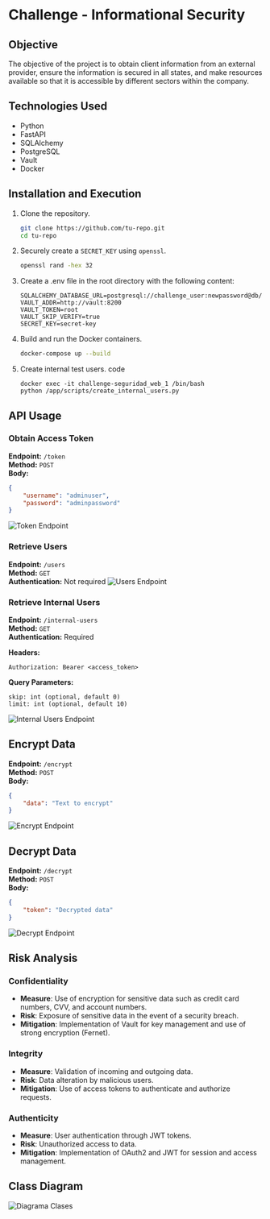# Challenge - Informational Security

## Objective

The objective of the project is to obtain client information from an external provider, ensure the information is secured in all states, and make resources available so that it is accessible by different sectors within the company.

## Technologies Used

- Python
- FastAPI
- SQLAlchemy
- PostgreSQL
- Vault
- Docker

## Installation and Execution

1. Clone the repository.

   ```bash
   git clone https://github.com/tu-repo.git
   cd tu-repo
   ```

2. Securely create a `SECRET_KEY` using `openssl`.

   ```bash
   openssl rand -hex 32
   ```

3. Create a .env file in the root directory with the following content:

   ```
   SQLALCHEMY_DATABASE_URL=postgresql://challenge_user:newpassword@db/challenge_db
   VAULT_ADDR=http://vault:8200
   VAULT_TOKEN=root
   VAULT_SKIP_VERIFY=true
   SECRET_KEY=secret-key
   ```

4. Build and run the Docker containers.

   ```bash
   docker-compose up --build
   ```

5. Create internal test users. code
   ```
   docker exec -it challenge-seguridad_web_1 /bin/bash
   python /app/scripts/create_internal_users.py
   ```

## API Usage

### Obtain Access Token

**Endpoint:** `/token`  
**Method:** `POST`  
**Body:**

```json
{
	"username": "adminuser",
	"password": "adminpassword"
}
```

![Token Endpoint](images/Token-endpoint.JPG)

### Retrieve Users

**Endpoint:** `/users`  
**Method:** `GET`  
**Authentication:** Not required
![Users Endpoint](images/Users-Endpoint.JPG)

### Retrieve Internal Users

**Endpoint:** `/internal-users`  
**Method:** `GET`  
**Authentication:** Required

**Headers:**

```
Authorization: Bearer <access_token>
```

**Query Parameters:**

```
skip: int (optional, default 0)
limit: int (optional, default 10)
```

![Internal Users Endpoint](images/Internal-Users-Endpoint.JPG)

## Encrypt Data

**Endpoint:** `/encrypt`  
**Method:** `POST`  
**Body:**

```json
{
	"data": "Text to encrypt"
}
```

![Encrypt Endpoint](images/Test-Encryption.JPG)

## Decrypt Data

**Endpoint:** `/decrypt`  
**Method:** `POST`  
**Body:**

```json
{
	"token": "Decrypted data"
}
```

![Decrypt Endpoint](images/Test-Decryption.JPG)

## Risk Analysis

### Confidentiality

- **Measure**: Use of encryption for sensitive data such as credit card numbers, CVV, and account numbers.
- **Risk**: Exposure of sensitive data in the event of a security breach.
- **Mitigation**: Implementation of Vault for key management and use of strong encryption (Fernet).

### Integrity

- **Measure**: Validation of incoming and outgoing data.
- **Risk**: Data alteration by malicious users.
- **Mitigation**: Use of access tokens to authenticate and authorize requests.

### Authenticity

- **Measure**: User authentication through JWT tokens.
- **Risk**: Unauthorized access to data.
- **Mitigation**: Implementation of OAuth2 and JWT for session and access management.

## Class Diagram

![Diagrama Clases](images/Diagrama-clases.png)
